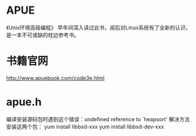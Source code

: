 # APUE
《Unix环境高级编程》
早年间深入读过此书，阅后对Linux系统有了全新的认识，是一本不可或缺的枕边参考书。
# 书籍官网
http://www.apuebook.com/code3e.html
# apue.h
编译安装源码包时遇到这个错误：undefined reference to `heapsort'
解决方法
安装这两个包：
yum install libbsd-xxx
yum install libbsd-dev-xxx
